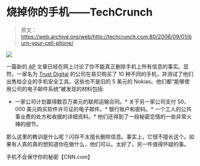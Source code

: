 # 烧掉你的手机——TechCrunch

> 原文：<https://web.archive.org/web/http://techcrunch.com:80/2006/09/01/burn-your-cell-phone/>

![](img/3b3b3254d6fba7a2c11e0e0849b8182a.png)

一篇新的 [AP](https://web.archive.org/web/20200808041634/http://associatedpress.com/) 文章已经在网上讨论了你不能真正删除手机上所有信息的事实。显然，一家名为 [Trust Digital](https://web.archive.org/web/20200808041634/http://www.trustdigital.com/) 的公司在易贝购买了 10 种不同的手机，并测试了他们出售给企业的手机安全工具。这些也不是旧的 5 美元的 Nokias。他们都“能够使用公司的电子邮件系统”被发现的材料包括:

*   一家公司计划赢得数百万美元的联邦运输合同。*   关于另一家公司支付 50，000 美元购买软件许可证的电子邮件。*   银行账户和密码。*   一个工人的公共事业费的处方和收据的详细资料。*   他们还得到了一段秘密恋情的一些非常火辣的细节。

那么这里的教训是什么呢？闪存不太擅长删除信息。事实上，它很不擅长这个。如果有人真的真的想知道你在做什么，他们可以。太好了。另一件值得怀疑的事。

手机不会保守你的秘密【CNN.com】